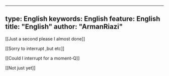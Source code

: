  ---
type:  English
keywords:  English
feature:  English
title: "English"
author: "ArmanRiazi"
---


 [[Just a second please I almost done]]
  
 [[Sorry to interrupt ,but etc]]

 [[Could I interrupt for a moment-Q]]

 [[Not just yet]]

 